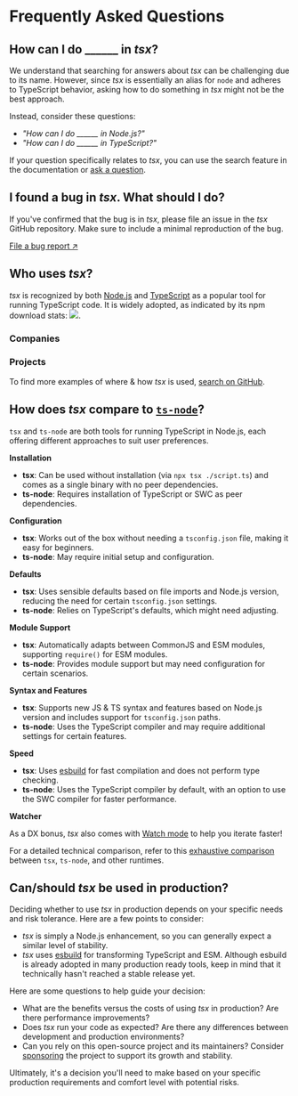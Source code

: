 <script setup lang="ts">
import ImageLink from './.vitepress/theme/components/ImageLink.vue';
</script>

# Frequently Asked Questions

## How can I do ______ in _tsx_?

We understand that searching for answers about _tsx_ can be challenging due to its name. However, since _tsx_ is essentially an alias for `node` and adheres to TypeScript behavior, asking how to do something in _tsx_ might not be the best approach.

Instead, consider these questions:
- _"How can I do ______ in Node.js?"_
- _"How can I do ______ in TypeScript?"_

If your question specifically relates to _tsx_, you can use the search feature in the documentation or [ask a question](#ask-a-question).


## I found a bug in _tsx_. What should I do?

If you've confirmed that the bug is in _tsx_, please file an issue in the _tsx_ GitHub repository. Make sure to include a minimal reproduction of the bug.

<a class="button bug-report" href="https://github.com/privatenumber/tsx/issues/new?assignees=&labels=bug%2Cpending+triage&projects=&template=bug-report.yml" target="_blank">
	File a bug report ↗
</a>

## Who uses _tsx_?

_tsx_ is recognized by both [Node.js](https://nodejs.org/en/learn/getting-started/nodejs-with-typescript#running-typescript-code-with-tsx) and [TypeScript](https://www.typescriptlang.org/docs/handbook/modules/guides/choosing-compiler-options.html#im-using-tsx) as a popular tool for running TypeScript code. It is widely adopted, as indicated by its npm download stats: <a href="https://npm.im/tsx"><img class="inline-block" src="https://badgen.net/npm/dm/tsx"></a>.

### Companies

<div class="logos dark-zebra-pattern">
<ImageLink
	alt="Vercel"
	href="https://github.com/search?q=path%3Apackage.json+%22%5C%22tsx%5C%22%3A+%5C%22%22+org%3Avercel&type=code"
	img-src="/logos/vercel.svg"
/>
<ImageLink
	alt="Google"
	href="https://github.com/search?q=path%3Apackage.json+%22%5C%22tsx%5C%22%3A+%5C%22%22+org%3Agoogle&type=code"
	img-src="/logos/google.svg"
/>
<ImageLink
	alt="GitHub"
	href="https://github.com/search?q=path%3Apackage.json+%22%5C%22tsx%5C%22%3A+%5C%22%22+org%3Agithub&type=code"
	img-src="/logos/github.svg"
/>
<ImageLink
	alt="Square"
	href="https://github.com/square"
	img-src="/logos/square.svg"
/>
<ImageLink
	alt="Supabase"
	href="https://github.com/search?q=path%3Apackage.json+%22%5C%22tsx%5C%22%3A+%5C%22%22+org%3Asupabase&type=code"
	img-src="/logos/supabase.svg"
/>
<ImageLink
	alt="Astro"
	href="https://github.com/search?q=path%3Apackage.json+%22%5C%22tsx%5C%22%3A+%5C%22%22+org%3Awithastro&type=code"
	img-src="/logos/astro.svg"
/>
<ImageLink
	alt="OpenAI"
	href="https://github.com/search?q=path%3Apackage.json+%22%5C%22tsx%5C%22%3A+%5C%22%22+org%3Aopenai&type=code"
	img-src="/logos/openai.svg"
/>
<ImageLink
	alt="IBM"
	href="https://github.com/search?q=path%3Apackage.json+%22%5C%22tsx%5C%22%3A+%5C%22%22+org%3Aibm&type=code"
	img-src="/logos/ibm.svg"
/>
<ImageLink
	alt="Codecov"
	href="https://github.com/codecov"
	img-src="/logos/codecov.svg"
/>
<ImageLink
	alt="Amazon AWS"
	href="https://github.com/search?q=path%3Apackage.json+%22%5C%22tsx%5C%22%3A+%5C%22%22+org%3Aaws+OR+org%3Aawslabs&type=code"
	img-src="/logos/aws.svg"
/>
<ImageLink
	alt="Sentry"
	href="https://github.com/search?q=path%3Apackage.json+%22%5C%22tsx%5C%22%3A+%5C%22%22+org%3Agetsentry&type=code"
	img-src="/logos/sentry.svg"
/>
<ImageLink
	alt="Microsoft"
	href="https://github.com/search?q=path%3Apackage.json+%22%5C%22tsx%5C%22%3A+%5C%22%22+org%3Amicrosoft&type=code"
	img-src="/logos/microsoft.svg"
/>
<ImageLink
	alt="Meta"
	href="https://github.com/search?q=path%3Apackage.json+%22%5C%22tsx%5C%22%3A+%5C%22%22+org%3Afacebook&type=code"
	img-src="/logos/meta.svg"
/>
<ImageLink
	alt="Alibaba"
	href="https://github.com/search?q=path%3Apackage.json+%22%5C%22tsx%5C%22%3A+%5C%22%22+org%3Aalibaba&type=code"
	img-src="/logos/alibaba.svg"
/>
<ImageLink
	alt="Mozilla"
	href="https://github.com/search?q=path%3Apackage.json+%22%5C%22tsx%5C%22%3A+%5C%22%22+org%3Amozilla&type=code"
	img-src="/logos/mozilla.svg"
/>
<ImageLink
	alt="Figma"
	href="https://github.com/search?q=path%3Apackage.json+%22%5C%22tsx%5C%22%3A+%5C%22%22+org%3Afigma&type=code"
	img-src="/logos/figma.svg"
/>
<ImageLink
	alt="Cloudflare"
	href="https://github.com/search?q=path%3Apackage.json+%22%5C%22tsx%5C%22%3A+%5C%22%22+org%3Acloudflare&type=code"
	img-src="/logos/cloudflare.svg"
/>
<ImageLink
	alt="Salesforce"
	href="https://github.com/search?q=path%3Apackage.json+%22%5C%22tsx%5C%22%3A+%5C%22%22+org%3Asalesforce&type=code"
	img-src="/logos/salesforce.svg"
/>
</div>

### Projects
<div class="logos dark-zebra-pattern">
<ImageLink
	alt="Node.js"
	href="https://github.com/search?q=path%3Apackage.json+%22%5C%22tsx%5C%22%3A+%5C%22%22+org%3Anodejs&type=code"
	img-src="/logos/nodejs.svg"
/>
<ImageLink
	alt="Electron"
	href="https://github.com/search?q=path%3Apackage.json+%22%5C%22tsx%5C%22%3A+%5C%22%22+org%3Aelectron&type=code"
	img-src="/logos/electron.svg"
/>
<ImageLink
	alt="Vite"
	href="https://github.com/search?q=path%3Apackage.json+%22%5C%22tsx%5C%22%3A+%5C%22%22+org%3Avitejs&type=code"
	img-src="/logos/vite.svg"
/>
<ImageLink
	alt="Mermaid"
	href="https://github.com/mermaid-js/mermaid/blob/3809732e48a0822fad596d0815a6dc0e166dda94/package.json#L121"
	img-src="/logos/mermaid.svg"
/>
<ImageLink
	alt="Vue.js"
	href="https://github.com/vuejs/core/blob/70641fc0deb857464d24aa7ab7eaa18e2a855146/package.json#L110"
	img-src="/logos/vue.svg"
/>
<ImageLink
	alt="11ty"
	href="https://www.11ty.dev/docs/languages/typescript/"
	img-src="/logos/11ty.svg"
/>
<ImageLink
	alt="Vitest"
	href="https://github.com/search?q=path%3Apackage.json+%22%5C%22tsx%5C%22%3A+%5C%22%22+org%3Avitest-dev&type=code"
	img-src="/logos/vitest.svg"
/>
<ImageLink
	alt="date-fns"
	href="https://github.com/date-fns/date-fns/blob/5c1adb5369805ff552737bf8017dbe07f559b0c6/package.json#L6123"
	img-src="/logos/date-fns.svg"
/>
<ImageLink
	alt="Cheerio"
	href="https://github.com/cheeriojs/cheerio/blob/d0b3c2f6b57cd1f835741175d463963266be0eef/package.json#L99"
	img-src="/logos/cheerio.svg"
/>
<ImageLink
	alt="Zod"
	href="https://github.com/colinhacks/zod/blob/7173d0bcc2105777102e22d36a2866196e2830f3/package.json#L45"
	img-src="/logos/zod.svg"
/>
<ImageLink
	alt="WebDriverIO"
	href="https://github.com/webdriverio/webdriverio/blob/5955cda26a538a12b10d686a394beb1b109fe49d/package.json#L122"
	img-src="/logos/webdriverio.svg"
/>
<ImageLink
	alt="Knip"
	href="https://github.com/webpro-nl/knip/blob/b9b8f4da3dcbff1af309bfbb7890bb9ec36124f9/packages/knip/package.json#L48"
	img-src="/logos/knip.svg"
/>
<ImageLink
	alt="ArkType"
	href="https://github.com/arktypeio/arktype/blob/1820e86e93e1ccaabda7f8de28fb7f04320d6fc8/package.json#L59"
	img-src="/logos/arktype.svg"
/>
<ImageLink
	alt="Prisma"
	href="https://github.com/prisma/prisma/blob/f19a3e28a37327eb0a5e45941c0e4abf3dbab136/package.json#L94"
	img-src="/logos/prisma.svg"
/>
</div>

To find more examples of where & how _tsx_ is used, [search on GitHub](https://github.com/search?q=path%3Apackage.json+%22%5C%22tsx%5C%22%3A+%5C%22%22&type=code).

## How does _tsx_ compare to [`ts-node`](https://github.com/TypeStrong/ts-node)?

`tsx` and `ts-node` are both tools for running TypeScript in Node.js, each offering different approaches to suit user preferences.

**Installation**

- **tsx**: Can be used without installation (via `npx tsx ./script.ts`) and comes as a single binary with no peer dependencies.
- **ts-node**: Requires installation of TypeScript or SWC as peer dependencies.

**Configuration**

- **tsx**: Works out of the box without needing a `tsconfig.json` file, making it easy for beginners.
- **ts-node**: May require initial setup and configuration.

**Defaults**

- **tsx**: Uses sensible defaults based on file imports and Node.js version, reducing the need for certain `tsconfig.json` settings.
- **ts-node**: Relies on TypeScript's defaults, which might need adjusting.

**Module Support**

- **tsx**: Automatically adapts between CommonJS and ESM modules, supporting `require()` for ESM modules.
- **ts-node**: Provides module support but may need configuration for certain scenarios.

**Syntax and Features**

- **tsx**: Supports new JS & TS syntax and features based on Node.js version and includes support for `tsconfig.json` paths.
- **ts-node**: Uses the TypeScript compiler and may require additional settings for certain features.

**Speed**

- **tsx**: Uses [esbuild](https://esbuild.github.io/faq/#:~:text=typescript%20benchmark) for fast compilation and does not perform type checking.
- **ts-node**: Uses the TypeScript compiler by default, with an option to use the SWC compiler for faster performance.

**Watcher**

As a DX bonus, _tsx_ also comes with [Watch mode](/watch-mode.md) to help you iterate faster!

For a detailed technical comparison, refer to this [exhaustive comparison](https://github.com/privatenumber/ts-runtime-comparison) between `tsx`, `ts-node`, and other runtimes.

## Can/should _tsx_ be used in production?

Deciding whether to use _tsx_ in production depends on your specific needs and risk tolerance. Here are a few points to consider:

- _tsx_ is simply a Node.js enhancement, so you can generally expect a similar level of stability.
- _tsx_ uses [esbuild](https://esbuild.github.io) for transforming TypeScript and ESM. Although esbuild is already adopted in many production ready tools, keep in mind that it technically hasn't reached a stable release yet.

Here are some questions to help guide your decision:

- What are the benefits versus the costs of using _tsx_ in production? Are there performance improvements?
- Does _tsx_ run your code as expected? Are there any differences between development and production environments?
- Can you rely on this open-source project and its maintainers? Consider [sponsoring](https://github.com/sponsors/privatenumber/sponsorships?tier_id=416984) the project to support its growth and stability.

Ultimately, it's a decision you'll need to make based on your specific production requirements and comfort level with potential risks.

<style scoped>
.bug-report {
	@apply
		text-sm
		text-white
		hover:text-white
		bg-blue-500
		hover:bg-blue-600
		;
}

.logos {
	@apply
		flex
		flex-wrap
		gap-x-4
		gap-y-6
		justify-around
		my-4
		py-6
		px-4
		dark:bg-zinc-800;

	& :deep(img) {
		@apply h-10;
	}
}
</style>

